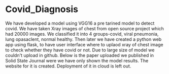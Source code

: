 # Covid_Diagnosis
We have developed a model using VGG16 a pre tarined model to detect covid. We have taken Xray images of chest from open source project which had 20000 images. We classified it into 4 groups-covid, viral pneumonia, lung opasaclent, normal healthy.
Then later we have created a python web app using flask, to have user interface where to uplaod xray of chest image to check whether they have covid or not.
Due to large size of model we couldn't upload in github.
Below is the paper uploaded we published in Solid State Journal were we have only shown the model results.
The website for it is created. Deployment of it in cloud is left out.


